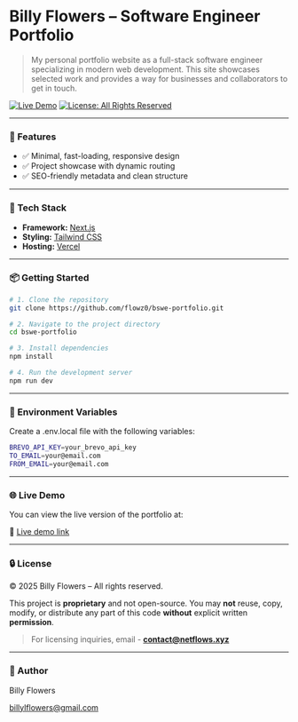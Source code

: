 # Billy Flowers – Software Engineer Portfolio

> My personal portfolio website as a full-stack software engineer specializing in modern web development. This site showcases selected work and provides a way for businesses and collaborators to get in touch.

[![Live Demo](https://img.shields.io/badge/Demo-Live-green)](https://www.google.com)
[![License: All Rights Reserved](https://img.shields.io/badge/License-All%20Rights%20Reserved-red.svg)](./LICENSE)

---

### 🧩 Features

- ✅ Minimal, fast-loading, responsive design
- ✅ Project showcase with dynamic routing
- ✅ SEO-friendly metadata and clean structure

---

### 🔧 Tech Stack

- **Framework:** [Next.js](https://nextjs.org/)
- **Styling:** [Tailwind CSS](https://tailwindcss.com/)
- **Hosting:** [Vercel](https://vercel.com/)

---

### 📦 Getting Started

```bash
# 1. Clone the repository
git clone https://github.com/flowz0/bswe-portfolio.git

# 2. Navigate to the project directory
cd bswe-portfolio

# 3. Install dependencies
npm install

# 4. Run the development server
npm run dev
```

---

### 🔐 Environment Variables

Create a .env.local file with the following variables:

```bash
BREVO_API_KEY=your_brevo_api_key
TO_EMAIL=your@email.com
FROM_EMAIL=your@email.com
```

---

### 🌐 Live Demo

You can view the live version of the portfolio at:

🔗 [Live demo link](https://bswe-portfolio.vercel.app/)

---

### 🔒 License

© 2025 Billy Flowers – All rights reserved.

This project is **proprietary** and not open-source.
You may **not** reuse, copy, modify, or distribute any part of this code **without** explicit written **permission**.

> For licensing inquiries, email - **contact@netflows.xyz**

---

### 👤 Author

Billy Flowers

[billylflowers@gmail.com](mailto:billylflowers@gmail.com)
